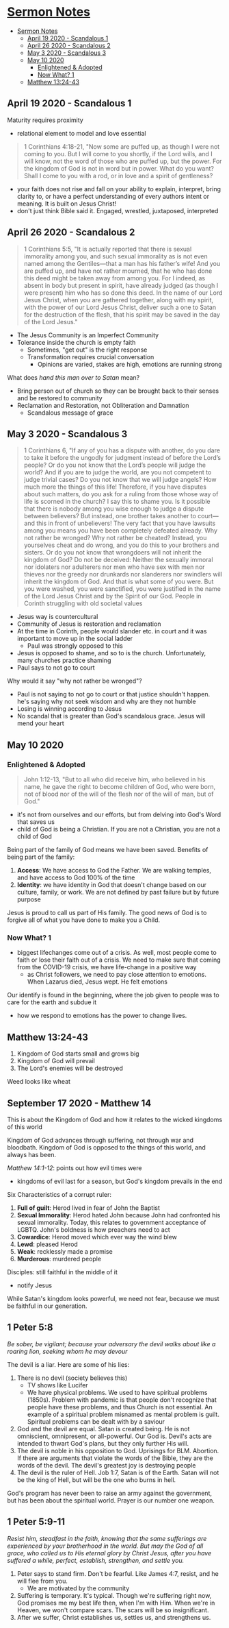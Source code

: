 # [Sermon Notes](http://benklassen77.github.io)

- [Sermon Notes](#sermon-notes)
  - [April 19 2020 - Scandalous 1](#april-19-2020---scandalous-1)
  - [April 26 2020 - Scandalous 2](#april-26-2020---scandalous-2)
  - [May 3 2020 - Scandalous 3](#may-3-2020---scandalous-3)
  - [May 10 2020](#may-10-2020)
    - [Enlightened & Adopted](#enlightened--adopted)
    - [Now What? 1](#now-what-1)
  - [Matthew 13:24-43](#matthew-1324-43)

## April 19 2020 - Scandalous 1

Maturity requires proximity

- relational element to model and love essential

> 1 Corinthians 4:18-21, "Now some are puffed up, as though I were not coming to you. But I will come to you shortly, if the Lord wills, and I will know, not the word of those who are puffed up, but the power. For the kingdom of God is not in word but in power. What do you want? Shall I come to you with a rod, or in love and a spirit of gentleness?

- your faith does not rise and fall on your ability to explain, interpret, bring clarity to, or have a perfect understanding of every authors intent or meaning. It is built on Jesus Christ!
- don't just think Bible said it. Engaged, wrestled, juxtaposed, interpreted

## April 26 2020 - Scandalous 2

> 1 Corinthians 5:5, "It is actually reported that there is sexual immorality among you, and such sexual immorality as is not even named among the Gentiles—that a man has his father’s wife! And you are puffed up, and have not rather mourned, that he who has done this deed might be taken away from among you. For I indeed, as absent in body but present in spirit, have already judged (as though I were present) him who has so done this deed. In the name of our Lord Jesus Christ, when you are gathered together, along with my spirit, with the power of our Lord Jesus Christ, deliver such a one to Satan for the destruction of the flesh, that his spirit may be saved in the day of the Lord Jesus."

- The Jesus Community is an Imperfect Community
- Tolerance inside the church is empty faith
  - Sometimes, "get out" is the right response
  - Transformation requires crucial conversation
    - Opinions are varied, stakes are high, emotions are running strong

What does *hand this man over to Satan* mean?

- Bring person out of church so they can be brought back to their senses and be restored to community
- Reclamation and Restoration, not Obliteration and Damnation
  - Scandalous message of grace

## May 3 2020 - Scandalous 3

> 1 Corinthians 6, "If any of you has a dispute with another, do you dare to take it before the ungodly for judgment instead of before the Lord’s people? Or do you not know that the Lord’s people will judge the world? And if you are to judge the world, are you not competent to judge trivial cases? Do you not know that we will judge angels? How much more the things of this life! Therefore, if you have disputes about such matters, do you ask for a ruling from those whose way of life is scorned in the church? I say this to shame you. Is it possible that there is nobody among you wise enough to judge a dispute between believers? But instead, one brother takes another to court—and this in front of unbelievers! The very fact that you have lawsuits among you means you have been completely defeated already. Why not rather be wronged? Why not rather be cheated? Instead, you yourselves cheat and do wrong, and you do this to your brothers and sisters. Or do you not know that wrongdoers will not inherit the kingdom of God? Do not be deceived: Neither the sexually immoral nor idolaters nor adulterers nor men who have sex with men nor thieves nor the greedy nor drunkards nor slanderers nor swindlers will inherit the kingdom of God. And that is what some of you were. But you were washed, you were sanctified, you were justified in the name of the Lord Jesus Christ and by the Spirit of our God.
People in Corinth struggling with old societal values

- Jesus way is countercultural
- Community of Jesus is restoration and reclamation
- At the time in Corinth, people would slander etc. in court and it was important to move up in the social ladder
  - Paul was strongly opposed to this
- Jesus is opposed to shame, and so to is the church. Unfortunately, many churches practice shaming
- Paul says to not go to court

Why would it say "why not rather be wronged"?

- Paul is not saying to not go to court or that justice shouldn't happen. he's saying why not seek wisdom and why are they not humble
- Losing is winning according to Jesus
- No scandal that is greater than God's scandalous grace. Jesus will mend your heart

## May 10 2020

### Enlightened & Adopted

> John 1:12-13, "But to all who did receive him, who believed in his name, he gave the right to become children of God, who were born, not of blood nor of the will of the flesh nor of the will of man, but of God."

- it's not from ourselves and our efforts, but from delving into God's Word that saves us
- child of God is being a Christian. If you are not a Christian, you are not a child of God

Being part of the family of God means we have been saved. Benefits of being part of the family:

1. **Access**: We have access to God the Father. We are walking temples, and have access to God 100% of the time
2. **Identity**: we have identity in God that doesn't change based on our culture, family, or work. We are not defined by past failure but by future purpose

Jesus is proud to call us part of His family. The good news of God is to forgive all of what you have done to make you a Child.

### Now What? 1

- biggest lifechanges come out of a crisis. As well, most people come to faith or lose their faith out of a crisis. We need to make sure that coming from the COVID-19 crisis, we have life-change in a positive way
  - as Christ followers, we need to pay close attention to emotions. When Lazarus died, Jesus wept. He felt emotions

Our identify is found in the beginning, where the job given to people was to care for the earth and subdue it

- how we respond to emotions has the power to change lives.

## Matthew 13:24-43

1. Kingdom of God starts small and grows big
2. Kingdom of God will prevail
3. The Lord's enemies will be destroyed

Weed looks like wheat

## September 17 2020 - Matthew 14

This is about the Kingdom of God and how it relates to the wicked kingdoms of this world

Kingdom of God advances through suffering, not through war and bloodbath. Kingdom of God is opposed to the things of this world, and always has been.

*Matthew 14:1-12*: points out how evil times were

- kingdoms of evil last for a season, but God's kingdom prevails in the end

Six Characteristics of a corrupt ruler:

1. **Full of guilt**: Herod lived in fear of John the Baptist
2. **Sexual Immorality**: Herod hated John because John had confronted his sexual immorality. Today, this relates to government acceptance of LGBTQ. John's boldness is how preachers need to act
3. **Cowardice**: Herod moved which ever way the wind blew
4. **Lewd**: pleased Herod
5. **Weak**: recklessly made a promise
6. **Murderous**: murdered people

Disciples: still faithful in the middle of it

- notify Jesus

While Satan's kingdom looks powerful, we need not fear, because we must be faithful in our generation.

## 1 Peter 5:8

*Be sober, be vigilant; because your adversary the devil walks about like a roaring lion, seeking whom he may devour*

The devil is a liar. Here are some of his lies:

1. There is no devil (society believes this)
	- TV shows like Lucifer
	- We have physical problems. We used to have spiritual problems (1850s). Problem with pandemic is that people don't recognize that people have these problems, and thus Church is not essential. An example of a spiritual problem misnamed as mental problem is guilt. Spiritual problems can be dealt with by a saviour
2. God and the devil are equal. Satan is created being. He is not omniscient, omnipresent, or all-powerful. Our God is. Devil's acts are intended to thwart God's plans, but they only further His will.
3. The devil is noble in his opposition to God. Uprisings for BLM. Abortion. If there are arguments that violate the words of the Bible, they are the words of the devil. The devil's greatest joy is destroying people
4. The devil is the ruler of Hell. Job 1:7, Satan is of the Earth. Satan will not be the king of Hell, but will be the one who burns in hell.

God's program has never been to raise an army against the government, but has been about the spiritual world. Prayer is our number one weapon.

## 1 Peter 5:9-11

*Resist him, steadfast in the faith, knowing that the same sufferings are experienced by your brotherhood in the world. But may the God of all grace, who called us to His eternal glory by Christ Jesus, after you have suffered a while, perfect, establish, strengthen, and settle you.*

1. Peter says to stand firm. Don't be fearful. Like James 4:7, resist, and he will flee from you.
	- We are motivated by the community
2. Suffering is temporary. It's typical. Though we're suffering right now, God promises me my best life then, when I'm with Him. When we're in Heaven, we won't compare scars. The scars will be so insignificant.
3. After we suffer, Christ establishes us, settles us, and strengthens us.
